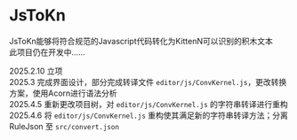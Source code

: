 # JsToKn
JsToKn能够将符合规范的Javascript代码转化为KittenN可以识别的积木文本  
此项目仍在开发中……    
  
2025.2.10 立项  
2025.3 完成界面设计，部分完成转译文件 `editor/js/ConvKernel.js`，更改转换方案，使用Acorn进行语法分析  
2025.4.5 重新更改项目树，对 `editor/js/ConvKernel.js` 的字符串转译进行重构
2025.4.6 将 `editor/js/ConvKernel.js` 重构使其满足新的字符串转译方法；分离 RuleJson 至 `src/convert.json`